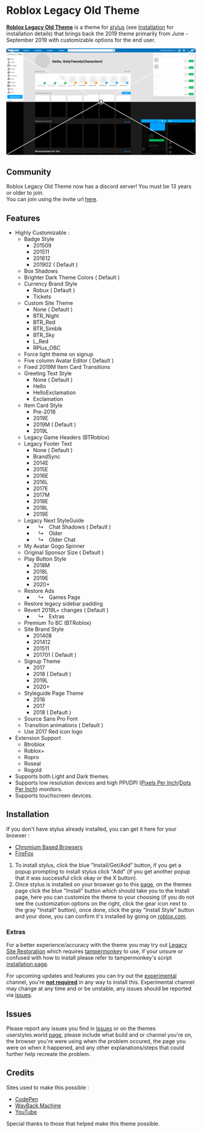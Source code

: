 # Roblox Legacy Old Theme
**[Roblox Legacy Old Theme](https://userstyles.world/style/5399/)** is a theme for [stylus](https://add0n.com/stylus.html) (see [Installation](#Installation) for installation details) that brings back the 2019 theme primarily from June - September 2019 with customizable options for the end user.

<p align="center">
    <img src="Thumbnails/Outputs/RLOT.png" alt="Roblox Legacy Old Theme Preview" title="Roblox Legacy Theme Preview">
</p>

## Community
Roblox Legacy Old Theme now has a discord server! You must be 13 years or older to join.
<br>
You can join using the invite url [here](https://discord.gg/sXZkehbWh6).

## Features
- Highly Customizable :
  - Badge Style
    - 201509
    - 201511
    - 201612
    - 201902 ( Default )
  - Box Shadows
  - Brighter Dark Theme Colors ( Default )
  - Currency Brand Style
    - Robux ( Default )
    - Tickets
  - Custom Site Theme
    - None ( Default )
    - BTR_Night
    - BTR_Red
    - BTR_Simblk
    - BTR_Sky
    - L_Red
    - RPlus_OBC
  - Force light theme on signup
  - Five column Avatar Editor ( Default )
  - Fixed 2019M Item Card Transitions
  - Greeting Text Style
    - None ( Default )
    - Hello
    - HelloExclamation
    - Exclamation
  - Item Card Style
    - Pre-2018
    - 2019E
    - 2019M ( Default )
    - 2019L
  - Legacy Game Headers (BTRoblox)
  - Legacy Footer Text
    - None ( Default )
    - BrandSync
    - 2014E
    - 2015E
    - 2016E
    - 2016L
    - 2017E
    - 2017M
    - 2018E
    - 2018L
    - 2019E
  - Legacy Next StyleGuide
    -  ↳ Chat Shadows ( Default )
    -  ↳ Older
    -  ↳ Older Chat
  - My Avatar Gogo Spinner
  - Original Sponsor Size ( Default )
  - Play Button Style
    - 2018M
    - 2018L
    - 2019E
    - 2020+
  - Restore Ads
    -  ↳ Games Page
  - Restore legacy sidebar padding
  - Revert 2019L+ changes ( Default )
    -  ↳ Extras
  - Premium To BC (BTRoblox)
  - Site Brand Style
    - 201408
    - 201412
    - 201511
    - 201701 ( Default )
  - Signup Theme
    - 2017
    - 2018 ( Default )
    - 2019L
    - 2020+
  - Styleguide Page Theme
    - 2016
    - 2017
    - 2018 ( Default )
  - Source Sans Pro Font
  - Transition animations ( Default )
  - Use 2017 Red icon logo
- Extension Support
  - Btroblox
  - Roblox+
  - Ropro
  - Roseal
  - Rogold
- Supports both Light and Dark themes.
- Supports low resolution devices and high PPI/DPI ([Pixels Per Inch](https://en.wikipedia.org/wiki/Pixel_density)/[Dots Per Inch](https://en.wikipedia.org/wiki/Dots_per_inch)) monitors.
- Supports touchscreen devices.

## Installation

If you don't have stylus already installed, you can get it here for your browser :
- [Chromium Based Browsers](https://chrome.google.com/webstore/detail/stylus/clngdbkpkpeebahjckkjfobafhncgmne)
- [FireFox](https://addons.mozilla.org/en-US/firefox/addon/styl-us/?utm_source=addons.mozilla.org&utm_medium=referral&utm_content=search)

1. To install stylus, click the blue "Install/Get/Add" button, if you get a popup prompting to install stylus click "Add" (if you get another popup that it was successful click okay or the X button).
2. Once stylus is installed on your browser go to this [page](https://userstyles.world/style/5399/), on the themes page click the blue "Install" button which should take you to the Install page, here you can customize the theme to your choosing (if you do not see the customization options on the right, click the gear icon next to the gray "Install" button), once done, click the gray "Install Style" button and your done, you can confirm it's installed by going on [roblox.com](https://roblox.com/).

### Extras

For a better experience/accuracy with the theme you may try out [Legacy Site Restoration](https://raw.githubusercontent.com/tersiswilvin/Roblox-2019-Old-Theme/Release/Dev/Master/src/JS/LegacySiteRestoration.user.js) which requires [tampermonkey](https://www.tampermonkey.net/index.php#download) to use, if your unsure or confused with how to install please refer to tampermonkey's script [installation page](https://www.tampermonkey.net/faq.php?locale=en#Q102).

For upcoming updates and features you can try out the [experimental](https://github.com/tersiswilvin/Roblox-Legacy-Old-Theme/raw/refs/heads/Experimental/src/RLOTExperimental.user.css) channel, you're <ins>**not required**</ins> in any way to install this. Experimental channel may change at any time and or be unstable, any issues should be reported via [issues](#Issues).

## Issues

Please report any issues you find in [Issues](https://github.com/tersiswilvin/Roblox-2019-Old-Theme/issues) or on the themes userstyles.world [page](https://userstyles.world/style/5399/), please include what build and or channel you're on, the browser you're were using when the problem occured, the page you were on when it happened, and any other explanations/steps that could further help recreate the problem.

## Credits

Sites used to make this possible :
- [CodePen](https://codepen.io)
- [WayBack Machine](https://web.archive.org)
- [YouTube](https://www.YouTube.com)

Special thanks to those that helped make this theme possible.
